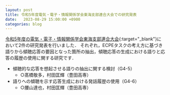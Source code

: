 ```yaml
---
layout: post
title: 令和5年度電気・電子・情報関係学会東海支部連合大会での研究発表
date:   2023-08-29 15:00:00 +0900
categories: blog
---
```


[令和5年度の電気・電子・情報関係学会東海支部連合大会](https://www.tokai-rengo.jp/){:target="_blank"}において2件の研究発表を行いました．
それぞれ，ECPEタスクの考え方に基づき語りから傾聴応答の要因となった箇所の抽出，傾聴応答の生成における語りと応答の履歴の使用に関する研究です．
- 傾聴的な応答を想起させる語りの抽出に関する検討（G4-5）
  - ○髙橋敬多，村田匡輝（豊田高専）
- 語りへの傾聴を示す応答生成における発話履歴の使用（G4-6）
  - ○腰山達也，村田匡輝（豊田高専）
